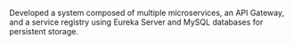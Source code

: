 Developed a system composed of multiple microservices, an API Gateway, and a service registry using Eureka Server and MySQL databases for persistent storage. 
